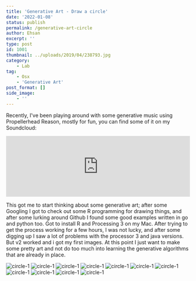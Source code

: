 ```yaml
---
title: 'Generative Art - Draw a circle'
date: '2022-01-08'
status: publish
permalink: /generative-art-circle
author: Ehsan
excerpt: ''
type: post
id: 1001
thumbnail: ../uploads/2019/04/238793.jpg
category:
    - Lab
tag:
    - Osx
    - 'Generative Art'
post_format: []
side_image:
    - ''
---
```

Recently, I've been playing around with some generative music using Propellerhead Reason, mostly for fun, you can find some of it on my Soundcloud:


<iframe width="100%" height="166" scrolling="no" frameborder="no" allow="autoplay" src="https://w.soundcloud.com/player/?url=https%3A//api.soundcloud.com/tracks/1172751727&color=%23ff5500&auto_play=false&hide_related=true&show_comments=false&show_user=true&show_reposts=false&show_teaser=false"></iframe>

This got me to start thinking about some generative art; after some Googling I got to check out some R programming for drawing things, and after some lurking around Github I found some good examples written in go and python too. Got to install R and Processing 3 on my Mac. After trying to get the process working for a few hours, I was not lucky, and after some digging up I saw a lot of problems with the processor 3 and java versions. But v2 worked and i got my first images.
At this point I just want to make some pretty art and not do too much into learning the generative algorithms that are already in place.

![circle-1](./circle-8+10.png)
![circle-1](./circle-1.png)
![circle-1](./circle-2.png)
![circle-1](./circle-5.png)
![circle-1](./circle-6.png)
![circle-1](./circle-7.png)
![circle-1](./circle-8.png)
![circle-1](./circle-9.png)
![circle-1](./circle-10.png)
![circle-1](./circle-16.png)
![circle-1](./circle-17.png)